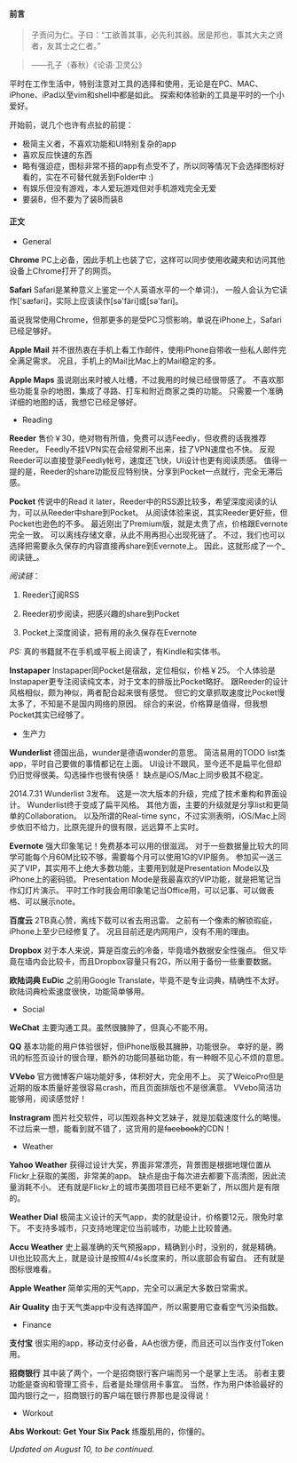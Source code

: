 #### 前言

> 子贡问为仁。子曰：“工欲善其事，必先利其器。居是邦也，事其大夫之贤者，友其士之仁者。”

> ——孔子（春秋）《论语·卫灵公》

平时在工作生活中，特别注意对工具的选择和使用，无论是在PC、MAC、iPhone、iPad以至vim和shell中都是如此。
探索和体验新的工具是平时的一个小爱好。

开始前，说几个也许有点扯的前提：

* 极简主义者，不喜欢功能和UI特别复杂的app
* 喜欢反应快速的东西
* 略有强迫症，图标非常不搭的app有点受不了，所以同等情况下会选择图标好看的，实在不可替代就丢到Folder中 :)
* 有娱乐但没有游戏，本人爱玩游戏但对手机游戏完全无爱
* 要装B，但不要为了装B而装B

#### 正文

* General

__Chrome__
PC上必备，因此手机上也装了它，这样可以同步使用收藏夹和访问其他设备上Chrome打开了的网页。

__Safari__
Safari是某种意义上鉴定一个人英语水平的一个单词:)，
一般人会认为它读作['sæfəri]，实际上应该读作[sə'färi]或[sə'fari]。

虽说我常使用Chrome，但那更多的是受PC习惯影响，单说在iPhone上，Safari已经足够好。

__Apple Mail__
并不很热衷在手机上看工作邮件，使用iPhone自带收一些私人邮件完全满足需求。
况且，手机上的Mail比Mac上的Mail稳定的多。

__Apple Maps__
虽说刚出来时被人吐槽，不过我用的时候已经很带感了。
不喜欢那些功能复杂的地图，集成了寻路、打车和附近商家之类的功能。
只需要一个准确详细的地图的话，我想它已经足够好。

* Reading

__Reeder__
售价￥30，绝对物有所值，免费可以选Feedly，但收费的话我推荐Reeder。
Feedly不挂VPN实在会经常刷不出来，挂了VPN速度也不快。
反观Reeder可以直接登录Feedly帐号，速度还飞快，UI设计也更有阅读质感。
值得一提的是，Reeder的share功能反应特别快，分享到Pocket一点就行，完全无滞后感。

__Pocket__
传说中的Read it later，Reeder中的RSS源比较多，希望深度阅读的认为，可以从Reeder中share到Pocket。
从阅读体验来说，其实Reeder更好些，但Pocket也逊色的不多。
最近刚出了Premium版，就是太贵了点，价格跟Evernote完全一致。
可以离线存储文章，从此不用再担心出现死链了。
不过，我们也可以选择把需要永久保存的内容直接再share到Evernote上。
因此，这就形成了一个_阅读链_。

_阅读链_：

1. Reeder订阅RSS

2. Reeder初步阅读，把感兴趣的share到Pocket

3. Pocket上深度阅读，把有用的永久保存在Evernote

_PS:_ 真的书籍就不在手机或平板上阅读了，有Kindle和实体书。

__Instapaper__
Instapaper同Pocket是宿敌，定位相似，价格￥25。
个人体验是Instapaper更专注阅读纯文本，对于文本的排版比Pocket略好。
跟Reeder的设计风格相似，颇为神似，两者配合起来很有感觉。
但它的文章抓取速度比Pocket慢太多了，不知是不是国内网络的原因。
综合的来说，价格算是值得，但我想Pocket其实已经够了。

* 生产力

__Wunderlist__
德国出品，wunder是德语wonder的意思。
简洁易用的TODO list类app，平时自己要做的事情都记在上面。
UI设计不跟风，至今还不是扁平化但却仍旧觉得很美。勾选操作也很有快感！
缺点是iOS/Mac上同步极其不稳定。

2014.7.31 Wunderlist 3发布。
这是一次大版本的升级，完成了技术重构和界面设计。
Wunderlist终于变成了扁平风格。
其他方面，主要的升级就是分享list和更简单的Collaboration。
以及所谓的Real-time sync，不过实测表明，iOS/Mac上同步依旧不给力，比原先提升的很有限，远远算不上实时。

__Evernote__
强大印象笔记！免费基本可以用的很滋润。
对于一些数据量比较大的同学可能每个月60M比较不够，需要每个月可以使用1G的VIP服务。
参加买一送三买了VIP，其实用不上绝大多数功能，主要用到就是Presentation Mode以及iPhone上的密码锁。
Presentation Mode是我最喜欢的VIP功能，就是把笔记当作幻灯片演示。
平时工作时我会用印象笔记当Office用，可以记事、可以做表格、可以展示note。

__百度云__
2TB真心赞，离线下载可以省去用迅雷。
之前有一个像素的解锁瑕疵，iPhone上至少已经修复了。
况且目前还是内网用户，没有不用的理由。

__Dropbox__
对于本人来说，算是百度云的冷备，毕竟墙外数据安全性强点。
但又毕竟在墙内会比较卡，而且Dropbox容量只有2G，所以用于备份一些重要数据。

__欧陆词典 EuDic__
之前用Google Translate，毕竟不是专业词典，精确性不太好。
欧陆词典检索速度很快，功能简单够用。

* Social

__WeChat__
主要沟通工具。虽然很臃肿了，但真心不能不用。

__QQ__
基本功能的用户体验很好，但iPhone版极其臃肿，功能很杂。
幸好的是，腾讯的标签页设计的很合理，额外的功能同基础功能，有一种眼不见心不烦的意思。

__VVebo__
官方微博客户端功能好多，体积好大，完全用不上。
买了WeicoPro但是近期的版本质量好差很容易crash，而且页面排版也不是很满意。
VVebo简洁功能够用，阅读感觉好！

__Instragram__
图片社交软件，可以围观各种文艺妹子，就是加载速度什么的略慢。
不过后来一想，能看到就不错了，这货用的是<del>facebook</del>的CDN！

* Weather

__Yahoo Weather__
获得过设计大奖，界面非常漂亮，背景图是根据地理位置从Flickr上获取的美图，非常美的app。
缺点是由于每次进去都要下高清图，因此流量消耗不小。
还有就是Flickr上的城市美图项目已经不更新了，所以图片是有限的。

__Weather Dial__
极简主义设计的天气app，卖的就是设计，价格要12元，限免时拿下。
不支持多城市，只支持地理定位当前城市，功能上比较普通。

__Accu Weather__
史上最准确的天气预报app，精确到小时，没别的，就是精确。
UI也比较高大上，就是设计是按照4/4s长度来的，所以底部会有留白。
还有就是图标很难看。

__Apple Weather__
简单实用的天气app，完全可以满足大多数日常需求。

__Air Quality__
由于天气类app中没有选择国产，所以需要用它查看空气污染指数。

* Finance

__支付宝__
很实用的app，移动支付必备，AA也很方便，而且还可以当作支付Token用。

__招商银行__
其中装了两个，一个是招商银行客户端而另一个是掌上生活。
前者主要功能是查询和管理工资卡，后者是处理信用卡事宜。
当然，作为用户体验最好的国内银行之一，招商银行的客户端在银行界那也是没得说！

* Workout

__Abs Workout: Get Your Six Pack__
练腹肌用的，你懂的。

_Updated on August 10, to be continued._

